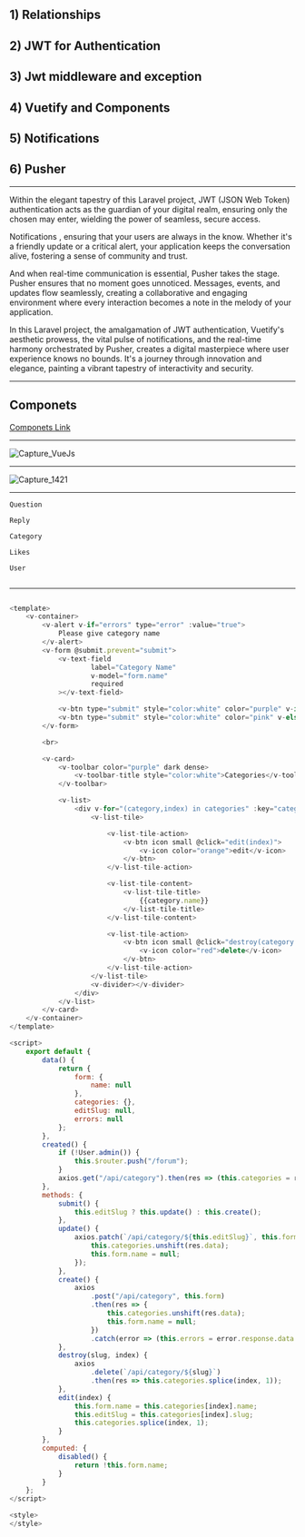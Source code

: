 

<h2>
   1) Relationships
</h2>

<h2>
  2)  JWT for Authentication
</h2>

<h2>
  3)  Jwt middleware and exception
</h2>

<h2>
 4) Vuetify and Components
</h2>

<h2>
 5)   Notifications
</h2>

<h2>
 6)   Pusher
</h2>

<hr>

<p>
Within the elegant tapestry of this Laravel project, 
JWT (JSON Web Token) authentication acts as the guardian of your digital realm, 
ensuring only the chosen may enter, wielding the power of seamless, secure access.
</p>



<p>
    Notifications , ensuring that your users are always in the know. Whether it's a friendly 
    update or a critical alert, your application 
    keeps the conversation alive, fostering a sense of community and trust.
</p>



<p>
    And when real-time communication is essential, 
    Pusher takes the stage. 
    Pusher ensures that no moment goes unnoticed. Messages, events, and updates flow seamlessly,
    creating a collaborative and engaging environment 
    where every interaction becomes a note in the melody of your application.
</p>


<p>
    In this Laravel project, the amalgamation of JWT authentication, Vuetify's aesthetic prowess, the vital pulse of notifications, 
    and the real-time harmony orchestrated by Pusher,
    creates a digital masterpiece where user experience knows no bounds.
    It's a journey through innovation and elegance, 
    painting a vibrant tapestry of interactivity and security.
</p>

<hr>

<h2>Componets</h2>

<a href="https://github.com/dhanush167/vue-and-laravel-blog-crud-2019/tree/add_final_database/resources/assets/js">
                          Componets  Link
</a>

<hr>

![Capture_VueJs](https://github.com/dhanush167/Vue-and-laravel-Blog-2019/assets/37043938/d0ea770a-2a2d-43dd-b9de-a33062121cd0)

<hr>

![Capture_1421](https://github.com/dhanush167/vue-and-laravel-blog-crud-2019/assets/37043938/b64e0c0a-18a3-4b4c-8210-97abd3d04974)

<hr>

```
Question

Reply

Category

Likes

User


```

<hr>


```js

<template>
    <v-container>
        <v-alert v-if="errors" type="error" :value="true">
            Please give category name
        </v-alert>
        <v-form @submit.prevent="submit">
            <v-text-field
                    label="Category Name"
                    v-model="form.name"
                    required
            ></v-text-field>

            <v-btn type="submit" style="color:white" color="purple" v-if="editSlug" :disabled="disabled"> Update Category </v-btn>
            <v-btn type="submit" style="color:white" color="pink" v-else :disabled="disabled"> Create Category </v-btn>
        </v-form>

        <br>

        <v-card>
            <v-toolbar color="purple" dark dense>
                <v-toolbar-title style="color:white">Categories</v-toolbar-title>
            </v-toolbar>

            <v-list>
                <div v-for="(category,index) in categories" :key="category.id">
                    <v-list-tile>

                        <v-list-tile-action>
                            <v-btn icon small @click="edit(index)">
                                <v-icon color="orange">edit</v-icon>
                            </v-btn>
                        </v-list-tile-action>

                        <v-list-tile-content>
                            <v-list-tile-title>
                                {{category.name}}
                            </v-list-tile-title>
                        </v-list-tile-content>

                        <v-list-tile-action>
                            <v-btn icon small @click="destroy(category.slug,index)">
                                <v-icon color="red">delete</v-icon>
                            </v-btn>
                        </v-list-tile-action>
                    </v-list-tile>
                    <v-divider></v-divider>
                </div>
            </v-list>
        </v-card>
    </v-container>
</template>

<script>
    export default {
        data() {
            return {
                form: {
                    name: null
                },
                categories: {},
                editSlug: null,
                errors: null
            };
        },
        created() {
            if (!User.admin()) {
                this.$router.push("/forum");
            }
            axios.get("/api/category").then(res => (this.categories = res.data.data));
        },
        methods: {
            submit() {
                this.editSlug ? this.update() : this.create();
            },
            update() {
                axios.patch(`/api/category/${this.editSlug}`, this.form).then(res => {
                    this.categories.unshift(res.data);
                    this.form.name = null;
                });
            },
            create() {
                axios
                    .post("/api/category", this.form)
                    .then(res => {
                        this.categories.unshift(res.data);
                        this.form.name = null;
                    })
                    .catch(error => (this.errors = error.response.data.errors));
            },
            destroy(slug, index) {
                axios
                    .delete(`/api/category/${slug}`)
                    .then(res => this.categories.splice(index, 1));
            },
            edit(index) {
                this.form.name = this.categories[index].name;
                this.editSlug = this.categories[index].slug;
                this.categories.splice(index, 1);
            }
        },
        computed: {
            disabled() {
                return !this.form.name;
            }
        }
    };
</script>

<style>
</style>



```
























